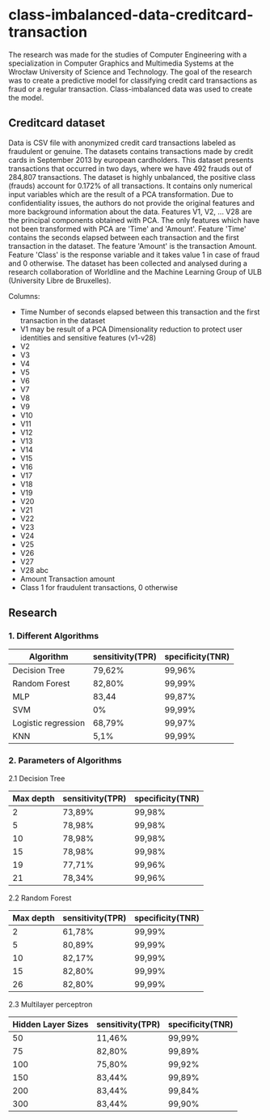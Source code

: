 # class-imbalanced-data-creditcard-transaction

The research was made for the studies of Computer Engineering with a specialization in Computer Graphics and Multimedia Systems at the Wrocław University of Science and Technology. The goal of the research was to create a predictive model for classifying credit card transactions as fraud or a regular transaction. Class-imbalanced data was used to create the model.

## Creditcard dataset

Data is CSV file with anonymized credit card transactions labeled as fraudulent or genuine.
The datasets contains transactions made by credit cards in September 2013 by european cardholders. This dataset presents transactions that occurred in two days, where we have 492 frauds out of 284,807 transactions. The dataset is highly unbalanced, the positive class (frauds) account for 0.172% of all transactions. It contains only numerical input variables which are the result of a PCA transformation.
Due to confidentiality issues, the authors do not provide the original features and more background information about the data. Features V1, V2, ... V28 are the principal components obtained with PCA. The only features which have not been transformed with PCA are 'Time' and 'Amount'. Feature 'Time' contains the seconds elapsed between each transaction and the first transaction in the dataset. The feature 'Amount' is the transaction Amount. Feature 'Class' is the response variable and it takes value 1 in case of fraud and 0 otherwise. The dataset has been collected and analysed during a research collaboration of Worldline and the Machine Learning Group  of ULB (University Libre de Bruxelles).

Columns:

- Time Number of seconds elapsed between this transaction and the first transaction in the dataset
- V1 may be result of a PCA Dimensionality reduction to protect user identities and sensitive features (v1-v28)
- V2
- V3
- V4
- V5
- V6
- V7
- V8
- V9
- V10
- V11
- V12
- V13
- V14
- V15
- V16
- V17
- V18
- V19
- V20
- V21
- V22
- V23
- V24
- V25
- V26
- V27
- V28 abc
- Amount Transaction amount
- Class 1 for fraudulent transactions, 0 otherwise

## Research

### 1. Different  Algorithms

|     Algorithm     |  sensitivity(TPR) |  specificity(TNR)  |
|-------------------|-------------------|--------------------|
|   Decision Tree   |        79,62%     |       99,96%       |
|   Random Forest   |        82,80%     |       99,99%       |
|       MLP         |        83,44      |        99,87%      |
|       SVM         |          0%       |       99,99%       |
|Logistic regression|        68,79%     |       99,97%       |
|       KNN         |         5,1%      |       99,99%       |

### 2. Parameters of Algorithms

2.1 Decision Tree

|     Max depth     |  sensitivity(TPR) |  specificity(TNR)  |
|-------------------|-------------------|--------------------|
|        2          |       73,89%      |       99,98%       |
|        5          |       78,98%      |       99,98%       |
|        10         |       78,98%      |       99,98%       |
|        15         |       78,98%      |       99,98%       |
|        19         |       77,71%      |       99,96%       |
|        21         |       78,34%      |       99,96%       |

2.2 Random Forest

|     Max depth     |  sensitivity(TPR) |  specificity(TNR)  |
|-------------------|-------------------|--------------------|
|        2          |       61,78%      |       99,99%       |
|        5          |       80,89%      |       99,99%       |
|        10         |       82,17%      |       99,99%       |
|        15         |       82,80%      |       99,99%       |
|        26         |       82,80%      |       99,99%       |

2.3 Multilayer perceptron

| Hidden Layer Sizes |  sensitivity(TPR) |  specificity(TNR)  |
|--------------------|-------------------|--------------------|
|        50          |       11,46%      |       99,99%       |
|        75          |       82,80%      |       99,89%       |
|        100         |       75,80%      |       99,92%       |
|        150         |       83,44%      |       99,89%       |
|        200         |       83,44%      |       99,84%       |
|        300         |       83,44%      |       99,90%       |

